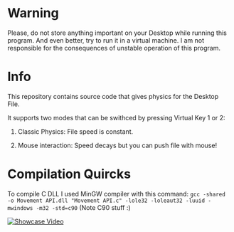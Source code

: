 # Warning
Please, do not store anything important on your Desktop while running this program. And even better, try to run it in a virtual machine.
I am not responsible for the consequences of unstable operation of this program.

# Info
This repository contains source code that gives physics for the Desktop File.

It supports two modes that can be swithced by pressing Virtual Key 1 or 2:

1) Classic Physics: File speed is constant.

2) Mouse interaction: Speed decays but you can push file with mouse!

# Compilation Quircks

To compile C DLL I used MinGW compiler with this command:
`gcc -shared -o Movement API.dll "Movement API.c" -lole32 -loleaut32 -luuid -mwindows -m32 -std=c90`
(Note C90 stuff :\)

[![Showcase Video](https://img.youtube.com/vi/Un_MgcClTrc/0.jpg)](https://youtu.be/Un_MgcClTrc)

